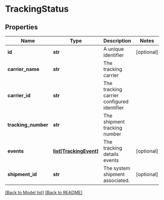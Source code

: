 # TrackingStatus

## Properties
Name | Type | Description | Notes
------------ | ------------- | ------------- | -------------
**id** | **str** | A unique identifier | [optional] 
**carrier_name** | **str** | The tracking carrier | 
**carrier_id** | **str** | The tracking carrier configured identifier | 
**tracking_number** | **str** | The shipment tracking number | 
**events** | [**list[TrackingEvent]**](TrackingEvent.md) | The tracking details events | [optional] 
**shipment_id** | **str** | The system shipment associated. | [optional] 

[[Back to Model list]](../README.md#documentation-for-models) [[Back to README]](../README.md)

